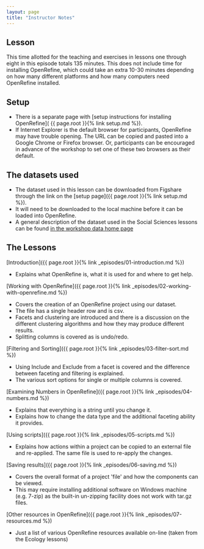 ```yaml
---
layout: page
title: "Instructor Notes"
---
```


## Lesson

This time allotted for the teaching and exercises in lessons one through eight
in this episode totals 135 minutes. This does not include time for installing
OpenRefine, which could take an extra 10-30 minutes depending on how many
different platforms and how many computers need OpenRefine installed.

## Setup

- There is a separate page with [setup instructions for installing OpenRefine](
    {{ page.root }}{% link setup.md %}).
- If Internet Explorer is the default browser for participants, OpenRefine may
  have trouble opening. The URL can be copied and pasted into a Google Chrome
  or Firefox browser. Or, participants can be encouraged in advance of the
  workshop to set one of these two browsers as their default.

## The datasets used

- The dataset used in this lesson can be downloaded from Figshare through the
  link on the [setup page]({{ page.root }}{% link setup.md %}).
- It will need to be downloaded to the local machine before it can be loaded
  into OpenRefine.
- A general description of the dataset used in the Social Sciences lessons can
  be found [in the workshop data home page](
      http://www.datacarpentry.org/socialsci-workshop/data/)

## The Lessons

[Introduction]({{ page.root }}{% link _episodes/01-introduction.md %})

- Explains what OpenRefine is, what it is used for and where to get help.

[Working with OpenRefine]({{ page.root }}{% link _episodes/02-working-with-openrefine.md %})

- Covers the creation of an OpenRefine project using our dataset.
- The file has a single header row and is csv.
- Facets and clustering are introduced and there is a discussion on the
  different clustering algorithms and how they may produce different results.
- Splitting columns is covered as is undo/redo.

[Filtering and Sorting]({{ page.root }}{% link _episodes/03-filter-sort.md %})

- Using Include and Exclude from a facet is covered and the difference between
  faceting and filtering is explained.
- The various sort options for single or multiple columns is covered.

[Examining Numbers in OpenRefine]({{ page.root }}{% link _episodes/04-numbers.md %})

- Explains that everything is a string until you change it.
- Explains how to change the data type and the additional faceting ability it provides.

[Using scripts]({{ page.root }}{% link _episodes/05-scripts.md %})

- Explains how actions within a project can be copied to an external file and
  re-applied. The same file is used to re-apply the changes.

[Saving results]({{ page.root }}{% link _episodes/06-saving.md %})

- Covers the overall format of a project 'file' and how the components can be viewed.
- This may require installing additional software on Windows machine (e.g.
  7-zip) as the built-in un-zipping facility does not work with tar.gz files.

[Other resources in OpenRefine]({{ page.root }}{% link _episodes/07-resources.md %})

- Just a list of various OpenRefine resources available on-line (taken from the Ecology lessons)

